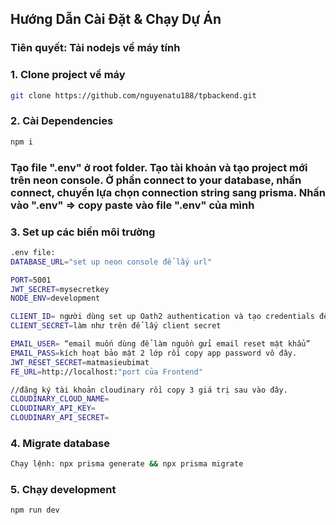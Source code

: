 ## Hướng Dẫn Cài Đặt & Chạy Dự Án

### Tiên quyết: Tải nodejs về máy tính

### 1. Clone project về máy
```bash
git clone https://github.com/nguyenatu188/tpbackend.git
```

### 2. Cài Dependencies
```bash
npm i
```

### Tạo file ".env" ở root folder. Tạo tài khoản và tạo project mới trên neon console. Ở phần connect to your database, nhấn connect, chuyển lựa chọn connection string sang prisma. Nhấn vào ".env" => copy paste vào file ".env" của mình

### 3. Set up các biến môi trường
```bash
.env file:
DATABASE_URL="set up neon console để lấy url"

PORT=5001
JWT_SECRET=mysecretkey
NODE_ENV=development

CLIENT_ID= người dùng set up Oath2 authentication và tạo credentials để lấy clientID
CLIENT_SECRET=làm như trên để lấy client secret

EMAIL_USER= “email muốn dùng để làm nguồn gửi email reset mật khẩu”
EMAIL_PASS=kích hoạt bảo mật 2 lớp rồi copy app password vô đây.
JWT_RESET_SECRET=matmasieubimat
FE_URL=http://localhost:"port của Frontend"

//đăng ký tài khoản cloudinary rồi copy 3 giá trị sau vào đây.
CLOUDINARY_CLOUD_NAME=
CLOUDINARY_API_KEY=
CLOUDINARY_API_SECRET=
```

### 4. Migrate database
```bash
Chạy lệnh: npx prisma generate && npx prisma migrate
```

### 5. Chạy development
```bash
npm run dev
```
